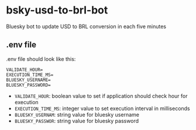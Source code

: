 # bsky-usd-to-brl-bot
Bluesky bot to update USD to BRL conversion in each five minutes

## .env file
.env file should look like this:

```
VALIDATE_HOUR=
EXECUTION_TIME_MS=
BLUESKY_USERNAME=
BLUESKY_PASSWORD=

```

- `VALIDATE_HOUR`: boolean value to set if application should check hour for execution
- `EXECUTION_TIME_MS`: integer value to set execution interval in milliseconds
- `BLUESKY_USERNAM`: string value for bluesky username
- `BLUESKY_PASSWOR`: string value for bluesky password
